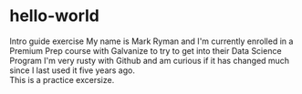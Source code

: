 # hello-world
Intro guide exercise
My name is Mark Ryman and I'm currently enrolled in a Premium Prep course with Galvanize to try to get into their Data Science Program
I'm very rusty with Github and am curious if it has changed much since I last used it five years ago.  
This is a practice excersize.
